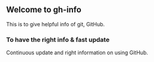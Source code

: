 ## Welcome to gh-info

This is to give helpful info of git, GitHub.

### To have the right info & fast update

Continuous update and right information on using GitHub. 

